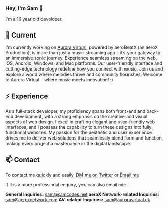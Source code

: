 ### Hey, I'm Sam 👋

I'm a 16 year old developer.

## 🔭 Current

I'm currently working on [Aurora Virtual](https://auroravirtual.uk), powered by aeroBeatX (an aeroX Production), is more than just a music streaming app – it’s your gateway to an immersive sonic journey. Experience seamless streaming on the web, iOS, Android, Windows, and Mac platforms. Our user-friendly interface and cutting-edge technology redefine how you connect with music. Join us and explore a world where melodies thrive and community flourishes. Welcome to Aurora Virtual – where music meets innovation! :)

## ⚡️ Experience

As a full-stack developer, my proficiency spans both front-end and back-end development, with a strong emphasis on the creative and visual aspects of web design. I excel in crafting elegant and user-friendly web interfaces, and I possess the capability to turn these designs into fully functional websites. My passion for the aesthetic and user experience drives me to deliver web solutions that seamlessly blend form and function, making every project a masterpiece in the digital landscape.

## 📫 Contact

To contact me quickly and easily, [DM me on Twitter](https://twitter.com/samcodes0) or [Email me](mailto:sam@samcodes.net)

If it is a more professional enquiry, you can also email me:

**General Inquiries:** sam@samcodes.net
**aeroX Network-related Inquiries:** sam@aeroxnetwork.com
**AV-related Inquiries:** sam@auroravirtual.uk
